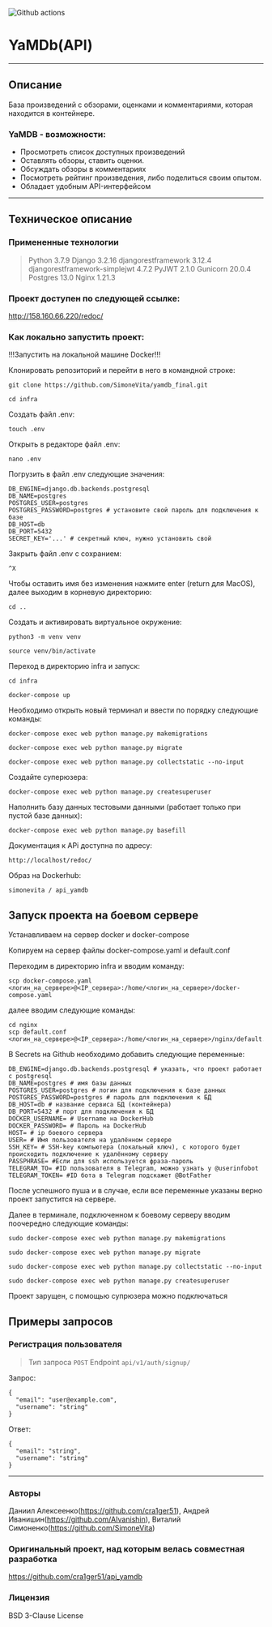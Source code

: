 ![Github actions](https://github.com/simonevita/yamdb_final/actions/workflows/yamdb_workflow.yml/badge.svg)

# YaMDb(API)
_________________________________________________
## Описание
База произведений с обзорами, оценками и комментариями, которая находится в контейнере.

### YaMDB - возможности:

- Просмотреть список доступных произведений
- Оставлять обзоры, ставить оценки.
- Обсуждать обзоры в комментариях
- Посмотреть рейтинг произведения, либо поделиться своим опытом.
- Обладает удобным API-интерфейсом
 
_____________________________________________________

## Техническое описание

### Примененные технологии
 > Python 3.7.9
 > Django 3.2.16
 > djangorestframework 3.12.4
 > djangorestframework-simplejwt 4.7.2
 > PyJWT 2.1.0
 > Gunicorn 20.0.4
 > Postgres 13.0
 > Nginx 1.21.3

### Проект доступен по следующей ссылке:
http://158.160.66.220/redoc/

### Как локально запустить проект:
!!!Запустить на локальной машине Docker!!!


Клонировать репозиторий и перейти в него в командной строке:

```
git clone https://github.com/SimoneVita/yamdb_final.git
```

```
cd infra
```

Создать файл .env:
```
touch .env
```
Открыть в редакторе файл .env:
```
nano .env
```
Погрузить в файл .env следующие значения:
```
DB_ENGINE=django.db.backends.postgresql
DB_NAME=postgres
POSTGRES_USER=postgres
POSTGRES_PASSWORD=postgres # установите свой пароль для подключения к базе
DB_HOST=db
DB_PORT=5432
SECRET_KEY='...' # секретный ключ, нужно установить свой
```
Закрыть файл .env с сохранием:
```
^X
```
Чтобы оставить имя без изменения нажмите enter (return для MacOS), далее
выходим в корневую директорию:
```
cd ..
```
Cоздать и активировать виртуальное окружение:

```
python3 -m venv venv
```

```
source venv/bin/activate
```
Переход в директорию infra и запуск:
```
cd infra
```
```
docker-compose up
```
Необходимо открыть новый терминал и ввести по порядку следующие команды:
```
docker-compose exec web python manage.py makemigrations
```
```
docker-compose exec web python manage.py migrate
```

```
docker-compose exec web python manage.py collectstatic --no-input
```
Создайте суперюзера:
```
docker-compose exec web python manage.py createsuperuser
```
Наполнить базу данных тестовыми данными (работает только при пустой базе данных):
```
docker-compose exec web python manage.py basefill
```

Документация к APi доступна по адресу: 
```
http://localhost/redoc/
```
Образ на Dockerhub:
```
simonevita / api_yamdb
```

## Запуск проекта на боевом сервере

Устанавливаем на сервер docker и docker-compose

Копируем на сервер файлы docker-compose.yaml и default.conf

Переходим в директорию infra и вводим команду:
```
scp docker-compose.yaml <логин_на_сервере>@<IP_сервера>:/home/<логин_на_сервере>/docker-compose.yaml
```
далее вводим следующие команды:
```
cd nginx
scp default.conf <логин_на_сервере>@<IP_сервера>:/home/<логин_на_сервере>/nginx/default.conf
```
В Secrets на Github необходимо добавить следующие переменные:
```
DB_ENGINE=django.db.backends.postgresql # указать, что проект работает с postgresql
DB_NAME=postgres # имя базы данных
POSTGRES_USER=postgres # логин для подключения к базе данных
POSTGRES_PASSWORD=postgres # пароль для подключения к БД
DB_HOST=db # название сервиса БД (контейнера) 
DB_PORT=5432 # порт для подключения к БД
DOCKER_USERNAME= # Username на DockerHub
DOCKER_PASSWORD= # Пароль на DockerHub
HOST= # ip боевого сервера
USER= # Имя пользователя на удалённом сервере
SSH_KEY= # SSH-key компьютера (локальный ключ), с которого будет происходить подключение к удалённому серверу
PASSPHRASE= #Если для ssh используется фраза-пароль
TELEGRAM_TO= #ID пользователя в Telegram, можно узнать у @userinfobot
TELEGRAM_TOKEN= #ID бота в Telegram подскажет @BotFather
```

После успешного пуша и в случае, если все переменные указаны верно проект запустится на сервере.

Далее в терминале, подключенном к боевому серверу вводим поочередно следующие команды:
```
sudo docker-compose exec web python manage.py makemigrations
```
```
sudo docker-compose exec web python manage.py migrate
```
```
sudo docker-compose exec web python manage.py collectstatic --no-input
```
```
sudo docker-compose exec web python manage.py createsuperuser
```
Проект зарущен, с помощью супрюзера можно подключаться

## Примеры запросов
### Регистрация пользователя
>Тип запроса 
```POST```
>Endpoint 
```api/v1/auth/signup/```

Запрос:
```
{
  "email": "user@example.com",
  "username": "string"
}
```
Ответ:
```
{
  "email": "string",
  "username": "string"
}
```
______________________________________
### Авторы
Даниил Алексеенко(https://github.com/cra1ger51),
Андрей Иванишин(https://github.com/AIvanishin),
Виталий Симоненко(https://github.com/SimoneVita)

### Оригинальный проект, над которым велась совместная разработка
https://github.com/cra1ger51/api_yamdb

### Лицензия
BSD 3-Clause License
